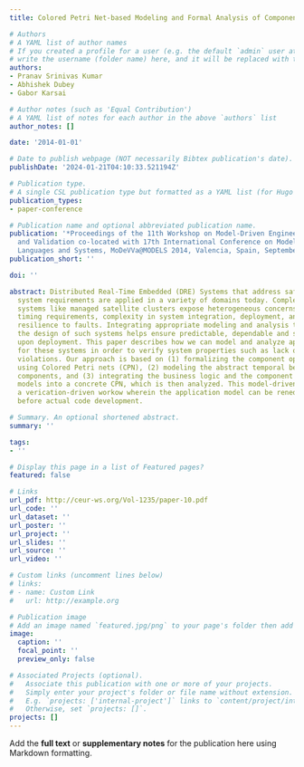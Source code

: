 ```yaml
---
title: Colored Petri Net-based Modeling and Formal Analysis of Component-based Applications

# Authors
# A YAML list of author names
# If you created a profile for a user (e.g. the default `admin` user at `content/authors/admin/`), 
# write the username (folder name) here, and it will be replaced with their full name and linked to their profile.
authors:
- Pranav Srinivas Kumar
- Abhishek Dubey
- Gabor Karsai

# Author notes (such as 'Equal Contribution')
# A YAML list of notes for each author in the above `authors` list
author_notes: []

date: '2014-01-01'

# Date to publish webpage (NOT necessarily Bibtex publication's date).
publishDate: '2024-01-21T04:10:33.521194Z'

# Publication type.
# A single CSL publication type but formatted as a YAML list (for Hugo requirements).
publication_types:
- paper-conference

# Publication name and optional abbreviated publication name.
publication: '*Proceedings of the 11th Workshop on Model-Driven Engineering, Verification
  and Validation co-located with 17th International Conference on Model Driven Engineering
  Languages and Systems, MoDeVVa@MODELS 2014, Valencia, Spain, September 30, 2014*'
publication_short: ''

doi: ''

abstract: Distributed Real-Time Embedded (DRE) Systems that address safety and mission-critical
  system requirements are applied in a variety of domains today. Complex, integrated
  systems like managed satellite clusters expose heterogeneous concerns such as strict
  timing requirements, complexity in system integration, deployment, and repair; and
  resilience to faults. Integrating appropriate modeling and analysis techniques into
  the design of such systems helps ensure predictable, dependable and safe operation
  upon deployment. This paper describes how we can model and analyze applications
  for these systems in order to verify system properties such as lack of deadline
  violations. Our approach is based on (1) formalizing the component operation scheduling
  using Colored Petri nets (CPN), (2) modeling the abstract temporal behavior of application
  components, and (3) integrating the business logic and the component operation scheduling
  models into a concrete CPN, which is then analyzed. This model-driven approach enables
  a verication-driven workow wherein the application model can be rened and restructured
  before actual code development.

# Summary. An optional shortened abstract.
summary: ''

tags:
- ''

# Display this page in a list of Featured pages?
featured: false

# Links
url_pdf: http://ceur-ws.org/Vol-1235/paper-10.pdf
url_code: ''
url_dataset: ''
url_poster: ''
url_project: ''
url_slides: ''
url_source: ''
url_video: ''

# Custom links (uncomment lines below)
# links:
# - name: Custom Link
#   url: http://example.org

# Publication image
# Add an image named `featured.jpg/png` to your page's folder then add a caption below.
image:
  caption: ''
  focal_point: ''
  preview_only: false

# Associated Projects (optional).
#   Associate this publication with one or more of your projects.
#   Simply enter your project's folder or file name without extension.
#   E.g. `projects: ['internal-project']` links to `content/project/internal-project/index.md`.
#   Otherwise, set `projects: []`.
projects: []
---
```


Add the **full text** or **supplementary notes** for the publication here using Markdown formatting.
